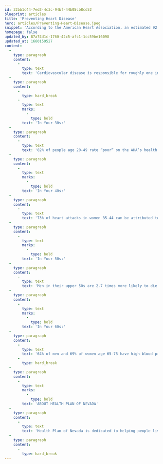 ```yaml
---
id: 32bb1c44-7ed2-4c3c-94bf-44b05cb8cd52
blueprint: articles
title: 'Preventing Heart Disease'
hero: articles/Preventing-Heart-Disease.jpeg
snippet: 'According to the American Heart Association, an estimated 92.1 million Americans suffer from cardiovascular disease. Health Plan of Nevada would like to offer a few tips to help prevent heart disease, at any age.'
homepage: false
updated_by: 87a74d1c-1760-42c5-afc1-1cc59be16098
updated_at: 1660159527
content:
  -
    type: paragraph
    content:
      -
        type: text
        text: 'Cardiovascular disease is responsible for roughly one in every three American deaths. Heart disease is preventable and reversible by starting new positive habits or changing old harmful ones, at any age. Treating your heart right today can help ensure a healthier tomorrow.'
  -
    type: paragraph
    content:
      -
        type: hard_break
      -
        type: text
        marks:
          -
            type: bold
        text: 'In Your 30s:'
  -
    type: paragraph
    content:
      -
        type: text
        text: '82% of people age 20-49 rate “poor” on the AHA’s health diet score. Prioritizing a heart-healthy diet high in produce, whole grains and low-fat dairy and low in sodium, sugar and red meat can help lower the risk of heart disease.'
  -
    type: paragraph
    content:
      -
        type: text
        marks:
          -
            type: bold
        text: 'In Your 40s:'
  -
    type: paragraph
    content:
      -
        type: text
        text: '73% of heart attacks in women 35-44 can be attributed to unhealth lifestyles. The six healthy habits recommended were not smoking, maintaining a normal BMI, being physically active at least 2.5 hours per week, watching seven or fewer hours of TV a week, drinking a maximum of one alcoholic drink pre day on average and maintaining a healthy diet.'
  -
    type: paragraph
    content:
      -
        type: text
        marks:
          -
            type: bold
        text: 'In Your 50s:'
  -
    type: paragraph
    content:
      -
        type: text
        text: 'Men in their upper 50s are 2.7 times more likely to die from a circulatory system disease than men in their upper 40s. Now is the time to research heart attack symptoms. Not everyone experiences severe chest pain with a heart attack, and symptoms vary by gender.'
  -
    type: paragraph
    content:
      -
        type: text
        marks:
          -
            type: bold
        text: 'In Your 60s:'
  -
    type: paragraph
    content:
      -
        type: text
        text: '64% of men and 69% of women age 65-75 have high blood pressure. Get your blood pressure checked at a doctor’s visit and then regularly monitor it at home to detect patterns and not any changes.'
      -
        type: hard_break
  -
    type: paragraph
    content:
      -
        type: text
        marks:
          -
            type: bold
        text: 'ABOUT HEALTH PLAN OF NEVADA'
  -
    type: paragraph
    content:
      -
        type: text
        text: 'Health Plan of Nevada is dedicated to helping people live healthier lives and making the health system work better for everyone by simplifying the health care experience, meeting consumer health and wellness needs, and sustaining trusted relationships with care providers. In Nevada, Health Plan of Nevada offers health benefit programs for individuals, employers, and Medicaid beneficiaries. Health Plan of Nevada is part of UnitedHealthcare, one of the businesses of UnitedHealth Group (NYSE: UNH), a diversified health care company. For more information, visit Health Plan of Nevada’s website.'
  -
    type: paragraph
    content:
      -
        type: hard_break
---
```

